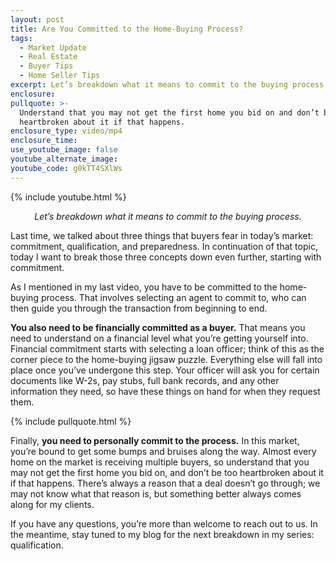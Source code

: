 ```yaml
---
layout: post
title: Are You Committed to the Home-Buying Process?
tags:
  - Market Update
  - Real Estate
  - Buyer Tips
  - Home Seller Tips
excerpt: Let’s breakdown what it means to commit to the buying process.
enclosure:
pullquote: >-
  Understand that you may not get the first home you bid on and don’t be too
  heartbroken about it if that happens.
enclosure_type: video/mp4
enclosure_time:
use_youtube_image: false
youtube_alternate_image:
youtube_code: g0kTT4SXlWs
---
```

{% include youtube.html %}

<center><em>Let’s breakdown what it means to commit to the buying process.</em></center>

Last time, we talked about three things that buyers fear in today’s market: commitment, qualification, and preparedness. In continuation of that topic, today I want to break those three concepts down even further, starting with commitment.

As I mentioned in my last video, you have to be committed to the home-buying process. That involves selecting an agent to commit to, who can then guide you through the transaction from beginning to end.&nbsp;

**You also need to be financially committed as a buyer.** That means you need to understand on a financial level what you’re getting yourself into. Financial commitment starts with selecting a loan officer; think of this as the corner piece to the home-buying jigsaw puzzle. Everything else will fall into place once you’ve undergone this step. Your officer will ask you for certain documents like W-2s, pay stubs, full bank records, and any other information they need, so have these things on hand for when they request them.

{% include pullquote.html %}

Finally, **you need to personally commit to the process.** In this market, you’re bound to get some bumps and bruises along the way. Almost every home on the market is receiving multiple buyers, so understand that you may not get the first home you bid on, and don’t be too heartbroken about it if that happens. There’s always a reason that a deal doesn’t go through; we may not know what that reason is, but something better always comes along for my clients.&nbsp;

If you have any questions, you’re more than welcome to reach out to us. In the meantime, stay tuned to my blog for the next breakdown in my series: qualification.
